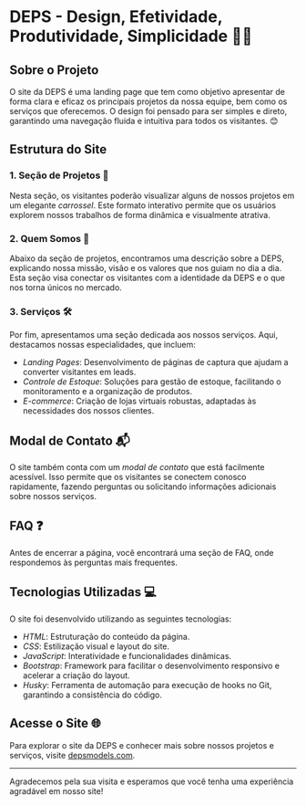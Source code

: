 # DEPS - Design, Efetividade, Produtividade, Simplicidade 🎨🚀

## Sobre o Projeto

O site da DEPS é uma landing page que tem como objetivo apresentar de forma clara e eficaz os principais projetos da nossa equipe, bem como os serviços que oferecemos. O design foi pensado para ser simples e direto, garantindo uma navegação fluida e intuitiva para todos os visitantes. 😊

## Estrutura do Site

### 1. Seção de Projetos 📁

Nesta seção, os visitantes poderão visualizar alguns de nossos projetos em um elegante *carrossel*. Este formato interativo permite que os usuários explorem nossos trabalhos de forma dinâmica e visualmente atrativa.

### 2. Quem Somos 👥

Abaixo da seção de projetos, encontramos uma descrição sobre a DEPS, explicando nossa missão, visão e os valores que nos guiam no dia a dia. Esta seção visa conectar os visitantes com a identidade da DEPS e o que nos torna únicos no mercado.

### 3. Serviços 🛠

Por fim, apresentamos uma seção dedicada aos nossos serviços. Aqui, destacamos nossas especialidades, que incluem:

- *Landing Pages*: Desenvolvimento de páginas de captura que ajudam a converter visitantes em leads.
- *Controle de Estoque*: Soluções para gestão de estoque, facilitando o monitoramento e a organização de produtos.
- *E-commerce*: Criação de lojas virtuais robustas, adaptadas às necessidades dos nossos clientes.

## Modal de Contato 📬

O site também conta com um *modal de contato* que está facilmente acessível. Isso permite que os visitantes se conectem conosco rapidamente, fazendo perguntas ou solicitando informações adicionais sobre nossos serviços.

## FAQ ❓

Antes de encerrar a página, você encontrará uma seção de FAQ, onde respondemos às perguntas mais frequentes.

## Tecnologias Utilizadas 💻

O site foi desenvolvido utilizando as seguintes tecnologias:

- *HTML*: Estruturação do conteúdo da página.
- *CSS*: Estilização visual e layout do site.
- *JavaScript*: Interatividade e funcionalidades dinâmicas.
- *Bootstrap*: Framework para facilitar o desenvolvimento responsivo e acelerar a criação do layout.
- *Husky*: Ferramenta de automação para execução de hooks no Git, garantindo a consistência do código.

## Acesse o Site 🌐

Para explorar o site da DEPS e conhecer mais sobre nossos projetos e serviços, visite <a href="https://depsmodels.com" target="_blank">depsmodels.com</a>.

---

Agradecemos pela sua visita e esperamos que você tenha uma experiência agradável em nosso site!
